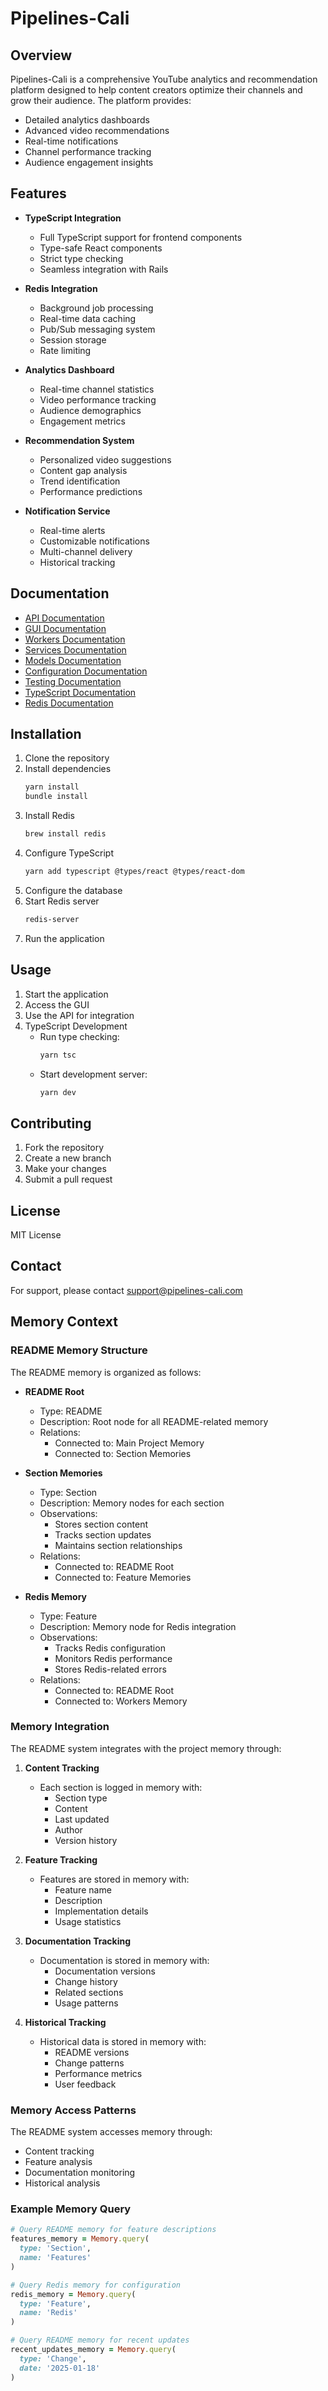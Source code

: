 # Pipelines-Cali

## Overview
Pipelines-Cali is a comprehensive YouTube analytics and recommendation platform designed to help content creators optimize their channels and grow their audience. The platform provides:

- Detailed analytics dashboards
- Advanced video recommendations
- Real-time notifications
- Channel performance tracking
- Audience engagement insights

## Features
- **TypeScript Integration**
  - Full TypeScript support for frontend components
  - Type-safe React components
  - Strict type checking
  - Seamless integration with Rails

- **Redis Integration**
  - Background job processing
  - Real-time data caching
  - Pub/Sub messaging system
  - Session storage
  - Rate limiting

- **Analytics Dashboard**
  - Real-time channel statistics
  - Video performance tracking
  - Audience demographics
  - Engagement metrics

- **Recommendation System**
  - Personalized video suggestions
  - Content gap analysis
  - Trend identification
  - Performance predictions

- **Notification Service**
  - Real-time alerts
  - Customizable notifications
  - Multi-channel delivery
  - Historical tracking

## Documentation
- [API Documentation](docs/01-API.md)
- [GUI Documentation](docs/02-GUI.md)
- [Workers Documentation](docs/03-Workers.md)
- [Services Documentation](docs/04-Services.md)
- [Models Documentation](docs/05-Models.md)
- [Configuration Documentation](docs/06-Configuration.md)
- [Testing Documentation](docs/07-Testing.md)
- [TypeScript Documentation](docs/08-TypeScript.md)
- [Redis Documentation](docs/09-Redis.md)

## Installation
1. Clone the repository
2. Install dependencies
   ```bash
   yarn install
   bundle install
   ```
3. Install Redis
   ```bash
   brew install redis
   ```
4. Configure TypeScript
   ```bash
   yarn add typescript @types/react @types/react-dom
   ```
5. Configure the database
6. Start Redis server
   ```bash
   redis-server
   ```
7. Run the application

## Usage
1. Start the application
2. Access the GUI
3. Use the API for integration
4. TypeScript Development
   - Run type checking:
     ```bash
     yarn tsc
     ```
   - Start development server:
     ```bash
     yarn dev
     ```

## Contributing
1. Fork the repository
2. Create a new branch
3. Make your changes
4. Submit a pull request

## License
MIT License

## Contact
For support, please contact support@pipelines-cali.com

## Memory Context

### README Memory Structure
The README memory is organized as follows:

- **README Root**
  - Type: README
  - Description: Root node for all README-related memory
  - Relations:
    - Connected to: Main Project Memory
    - Connected to: Section Memories

- **Section Memories**
  - Type: Section
  - Description: Memory nodes for each section
  - Observations:
    - Stores section content
    - Tracks section updates
    - Maintains section relationships
  - Relations:
    - Connected to: README Root
    - Connected to: Feature Memories

- **Redis Memory**
  - Type: Feature
  - Description: Memory node for Redis integration
  - Observations:
    - Tracks Redis configuration
    - Monitors Redis performance
    - Stores Redis-related errors
  - Relations:
    - Connected to: README Root
    - Connected to: Workers Memory

### Memory Integration
The README system integrates with the project memory through:

1. **Content Tracking**
   - Each section is logged in memory with:
     - Section type
     - Content
     - Last updated
     - Author
     - Version history

2. **Feature Tracking**
   - Features are stored in memory with:
     - Feature name
     - Description
     - Implementation details
     - Usage statistics

3. **Documentation Tracking**
   - Documentation is stored in memory with:
     - Documentation versions
     - Change history
     - Related sections
     - Usage patterns

4. **Historical Tracking**
   - Historical data is stored in memory with:
     - README versions
     - Change patterns
     - Performance metrics
     - User feedback

### Memory Access Patterns
The README system accesses memory through:
- Content tracking
- Feature analysis
- Documentation monitoring
- Historical analysis

### Example Memory Query
```ruby
# Query README memory for feature descriptions
features_memory = Memory.query(
  type: 'Section',
  name: 'Features'
)

# Query Redis memory for configuration
redis_memory = Memory.query(
  type: 'Feature',
  name: 'Redis'
)

# Query README memory for recent updates
recent_updates_memory = Memory.query(
  type: 'Change',
  date: '2025-01-18'
)
